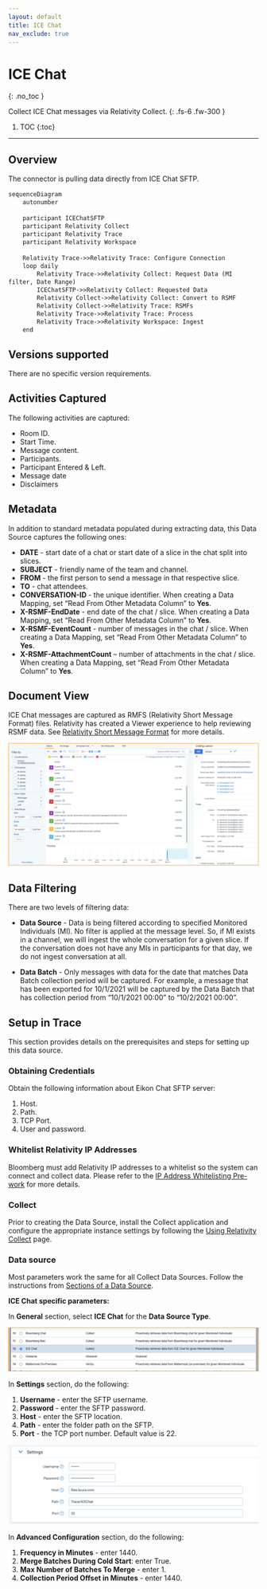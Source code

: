 ```yaml
---
layout: default
title: ICE Chat
nav_exclude: true
---
```


# ICE Chat
{: .no_toc }

Collect ICE Chat messages via Relativity Collect.
{: .fs-6 .fw-300 }

1. TOC
{:toc}

---

## Overview

The connector is pulling data directly from ICE Chat SFTP.

```mermaid
sequenceDiagram
    autonumber

    participant ICEChatSFTP
    participant Relativity Collect
    participant Relativity Trace
    participant Relativity Workspace

    Relativity Trace->>Relativity Trace: Configure Connection
    loop daily
        Relativity Trace->>Relativity Collect: Request Data (MI filter, Date Range)
        ICEChatSFTP->>Relativity Collect: Requested Data
        Relativity Collect->>Relativity Collect: Convert to RSMF
        Relativity Collect->>Relativity Trace: RSMFs
        Relativity Trace->>Relativity Trace: Process
        Relativity Trace->>Relativity Workspace: Ingest
    end
```

## Versions supported

There are no specific version requirements.

## Activities Captured

The following activities are captured:
- Room ID.
- Start Time.
- Message content.
- Participants.
- Participant Entered & Left.
- Message date
- Disclaimers

## Metadata

In addition to standard metadata populated during extracting data, this Data Source captures the following ones:

- **DATE** - start date of a chat or start date of a slice in the chat split into slices.
- **SUBJECT** - friendly name of the team and channel.
- **FROM** - the first person to send a message in that respective slice.
- **TO** - chat attendees.
- **CONVERSATION-ID** - the unique identifier. When creating a Data Mapping, set “Read From Other Metadata Column” to **Yes**.
- **X-RSMF-EndDate** - end date of the chat / slice. When creating a Data Mapping, set “Read From Other Metadata Column” to **Yes**.
- **X-RSMF-EventCount** - number of messages in the chat / slice. When creating a Data Mapping, set “Read From Other Metadata Column” to **Yes**.
- **X-RSMF-AttachmentCount** – number of attachments in the chat / slice. When creating a Data Mapping, set “Read From Other Metadata Column” to **Yes**.

## Document View

ICE Chat messages are captured as RMFS (Relativity Short Message Format) files. Relativity has created a Viewer experience to help reviewing RSMF data. See [Relativity Short Message Format](https://help.relativity.com/RelativityOne/Content/System_Guides/Relativity_Short_Message_Format/Relativity_Short_Message_Format.htm) for more details.

![](media/ICE_Chat_viaCollect/ICE_DocumtView.png)

## Data Filtering

There are two levels of filtering data:

- **Data Source** - Data is being filtered according to specified Monitored Individuals (MI). No filter is applied at the message level. So, if MI exists in a channel, we will ingest the whole conversation for a given slice. If the conversation does not have any MIs in participants for that day, we do not ingest conversation at all.

- **Data Batch** - Only messages with data for the date that matches Data Batch collection period will be captured. For example, a message that has been exported for 10/1/2021 will be captured by the Data Batch that has collection period from “10/1/2021 00:00” to “10/2/2021 00:00”.

## Setup in Trace

This section provides details on the prerequisites and steps for setting up this data source.

### Obtaining Credentials

Obtain the following information about Eikon Chat SFTP server: 
1. Host.
2. Path.
3. TCP Port.
4. User and password.

### Whitelist Relativity IP Addresses

Bloomberg must add Relativity IP addresses to a whitelist so the system can connect and collect data. Please refer to the [IP Address Whitelisting Pre-work](https://relativitydev.github.io/relativity-trace-documentation/docs/administrator_guide/collection/general_data_source_information/common_collect_data_source_functionality.html#ip-address-whitelisting-pre-work) for more details.

### Collect

Prior to creating the Data Source, install the Collect application and configure the appropriate instance settings by following the [Using Relativity Collect](https://relativitydev.github.io/relativity-trace-documentation/docs/administrator_guide/collection/general_data_source_information/using_relativity_collect.html) page.

### Data source

Most parameters work the same for all Collect Data Sources. Follow the instructions from [Sections of a Data Source]( https://relativitydev.github.io/relativity-trace-documentation/docs/administrator_guide/collection/data_sources.html#data-source-details).

**ICE Chat specific parameters:**

In **General** section, select **ICE Chat** for the **Data Source Type**.

![](media/ICE_Chat_viaCollect/General_ICE_DataSourceType.png)

In **Settings** section, do the following:

1. **Username** - enter the SFTP username.
2. **Password** - enter the SFTP password.
6. **Host** - enter the SFTP location.
7. **Path** - enter the folder path on the SFTP.
8. **Port** - the TCP port number. Default value is 22.

![](media/ICE_Chat_viaCollect/ICE_CredentialsTab.png)

In **Advanced Configuration** section, do the following:

1. **Frequency in Minutes** - enter 1440.
2. **Merge Batches During Cold Start**: enter True.
3. **Max Number of Batches To Merge** - enter 1.
4. **Collection Period Offset in Minutes** - enter 1440.
